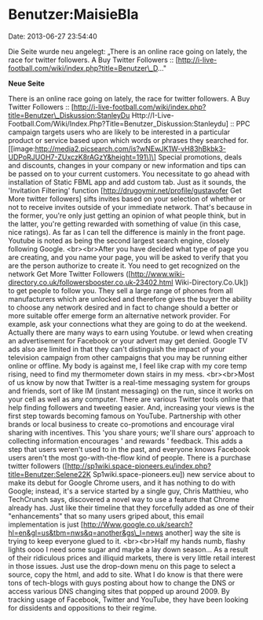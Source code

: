 Benutzer:MaisieBla
==================

Date: 2013-06-27 23:54:40

Die Seite wurde neu angelegt: „There is an online race going on lately,
the race for twitter followers. A Buy Twitter Followers ::
\[http://i-live-football.com/wiki/index.php?title=Benutzer\_D..."

**Neue Seite**

<div>

There is an online race going on lately, the race for twitter followers.
A Buy Twitter Followers ::
\[http://i-live-football.com/wiki/index.php?title=Benutzer\_Diskussion:StanleyDu
Http://I-Live-Football.Com/Wiki/Index.Php?Title=Benutzer\_Diskussion:Stanleydu\]
:: PPC campaign targets users who are likely to be interested in a
particular product or service based upon which words or phrases they
searched
for.\[\[image:http://media2.picsearch.com/is?wNEwJK1W-vH83hBkbk3-UDPoRJUOH7-ZUxczK8rAGzY&height=191\]\]
Special promotions, deals and discounts, changes in your company or new
information and tips can be passed on to your current customers. You
necessitate to go ahead with installation of Static FBML app and add
custom tab. Just as it sounds, the \'Invitation Filtering\' function
\[http://drugoymir.net/profile/gustavofer Get More twitter followers\]
sifts invites based on your selection of whether or not to receive
invites outside of your immediate network. That\'s because in the
former, you\'re only just getting an opinion of what people think, but
in the latter, you\'re getting rewarded with something of value (in this
case, nice ratings). As far as I can tell the difference is mainly in
the front page. Youtube is noted as being the second largest search
engine, closely following Google. \<br\>\<br\>After you have decided
what type of page you are creating, and you name your page, you will be
asked to verify that you are the person authorize to create it. You need
to get recognized on the network Get More Twitter Followers
(\[http://www.wiki-directory.co.uk/followersbooster.co.uk-23402.html
Wiki-Directory.Co.Uk\]) to get people to follow you. They sell a large
range of phones from all manufacturers which are unlocked and therefore
gives the buyer the ability to choose any network desired and in fact to
change should a better or more suitable offer emerge form an alternative
network provider. For example, ask your connections what they are going
to do at the weekend. Actually there are many ways to earn using
Youtube. or lewd when creating an advertisement for Facebook or your
advert may get denied. Google TV ads also are limited in that they
can\'t distinguish the impact of your television campaign from other
campaigns that you may be running either online or offline. My body is
against me, I feel like crap with my core temp rising, need to find my
thermometer down stairs in my mess. \<br\>\<br\>Most of us know by now
that Twitter is a real-time messaging system for groups and friends,
sort of like IM (instant messaging) on the run, since it works on your
cell as well as any computer. There are various Twitter tools online
that help finding followers and tweeting easier. And, increasing your
views is the first step towards becoming famous on YouTube. Partnership
with other brands or local business to create co-promotions and
encourage viral sharing with incentives. This \'you share yours; we\'ll
share ours\' approach to collecting information encourages \' and
rewards \' feedback. This adds a step that users weren\'t used to in the
past, and everyone knows Facebook users aren\'t the most
go-with-the-flow kind of people. There is a purchase twitter followers
(\[http://sp1wiki.space-pioneers.eu/index.php?title=Benutzer:Selene22K
Sp1wiki.space-pioneers.eu\]) new service about to make its debut for
Google Chrome users, and it has nothing to do with Google; instead,
it\'s a service started by a single guy, Chris Matthieu, who TechCrunch
says, discovered a novel way to use a feature that Chrome already has.
Just like their timeline that they forcefully added as one of their
\"enhancements\" that so many users griped about, this email
implementation is just
\[http://Www.google.co.uk/search?hl=en&gl=us&tbm=nws&q=another&gs\_l=news
another\] way the site is trying to keep everyone glued to it.
\<br\>\<br\>Half my hands numb, flashy lights oooo I need some sugar and
maybe a lay down season\... As a result of their ridiculous prices and
illiquid markets, there is very little retail interest in those issues.
Just use the drop-down menu on this page to select a source, copy the
html, and add to site. What I do know is that there were tons of
tech-blogs with guys posting about how to change the DNS or access
various DNS changing sites that popped up around 2009. By tracking usage
of Facebook, Twitter and YouTube, they have been looking for dissidents
and oppositions to their regime.

</div>
